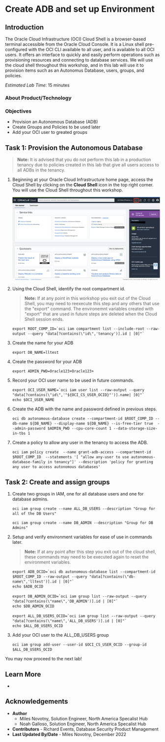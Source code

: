 # Create ADB and set up Environment

## Introduction

The Oracle Cloud Infrastructure (OCI) Cloud Shell is a browser-based terminal accessible
from the Oracle Cloud Console. It is a Linux shell pre-configured with the OCI CLI available to all user, and is available to all OCI users. It offers an interface to quickly and easily perform operations such as provisioning resources and connecting to database services. We will use the cloud shell throughout this workshop, and in this lab will use it to provision items such as an Autonomus Database, users, groups, and policies.

*Estimated Lab Time*: 15 minutes

### About Product/Technology

### Objectives
- Provision an Autonomous Database (ADB)
- Create Groups and Policies to be used later
- Add your OCI user to greated groups

## Task 1: Provision the Autonomous Database
>**Note:** It is advised that you do not perform this lab in a production tenancy due to policies created in this lab that give all users access to all ADBs in the tenancy.

1. Beginning at your Oracle Cloud Infrastructure home page, access the Cloud Shell
by clicking on the **Cloud Shell** icon in the top right corner. You will use the Cloud Shell
throughout this workshop.

    ![OCI Homepage](images/oci-homepage.png)

1. Using the Cloud Shell, identify the root compartment id.
    >**Note:** If at any point in this workshop you exit out of the Cloud Shell, you may need to reexecute
    this step and any others that use the "export" command. The environemnt variables created with "export" that are used in future steps are deleted when the Cloud Shell session ends.  

    ```
    export ROOT_COMP_ID=`oci iam compartment list --include-root --raw-output --query "data[?contains(\"id\",'tenancy')].id | [0]"`
    ```

2. Create the name for your ADB

    ```
    export DB_NAME=lltest
    ```

3. Create the password for your ADB

    ```
    export ADMIN_PWD=Oracle123+Oracle123+
    ```

4. Record your OCI user name to be used in future commands.

    ```
    export OCI_USER_NAME=`oci iam user list --raw-output --query "data[?contains(\"id\",'"${OCI_CS_USER_OCID}"')].name| [0]"`
    echo $OCI_USER_NAME
    ```

5. Create the ADB with the name and password defined in previous steps.

    ```
    oci db autonomous-database create --compartment-id $ROOT_COMP_ID --db-name ${DB_NAME} --display-name ${DB_NAME} --is-free-tier true  --admin-password $ADMIN_PWD --cpu-core-count 1 --data-storage-size-in-tbs 1
    ```

6. Create a policy to allow any user in the tenancy to access the ADB.

    ```
    oci iam policy create  --name grant-adb-access --compartment-id $ROOT_COMP_ID  --statements '[ "allow any-user to use autonomous-database-family in tenancy"]' --description 'policy for granting any user to access autonomous databases'
    ```

## Task 2: Create and assign groups

1. Create two groups in IAM, one for all database users and one for database admins.

    ```
    oci iam group create --name ALL_DB_USERS --description "Group for all of the DB Users"
    ```
    ```
    oci iam group create --name DB_ADMIN --description "Group for DB Admins"
    ```

2. Setup and verify environment variables for ease of use in commands later.
    >**Note:** If at any point after this step you exit out of the cloud shell, these commands may need to be executed again to reset the environment variables.

    ```
    export ADB_OCID=`oci db autonomous-database list --compartment-id $ROOT_COMP_ID --raw-output --query "data[?contains(\"db-name\",'lltest')].id | [0]"`
    echo $ADB_OCID

    export DB_ADMIN_OCID=`oci iam group list --raw-output --query "data[?contains(\"name\",'DB_ADMIN')].id | [0]"`
    echo $DB_ADMIN_OCID

    export ALL_DB_USERS_OCID=`oci iam group list --raw-output --query "data[?contains(\"name\",'ALL_DB_USERS')].id | [0]"`
    echo $ALL_DB_USERS_OCID
    ```

3. Add your OCI user to the ALL\_DB\_USERS group

    ```
    oci iam group add-user --user-id $OCI_CS_USER_OCID --group-id $ALL_DB_USERS_OCID
    ```

You may now proceed to the next lab!

## Learn More

* []()

## Acknowledgements
* **Author**
	* Miles Novotny, Solution Engineer, North America Specalist Hub
	* Noah Galloso, Solution Engineer, North America Specalist Hub
* **Contributors** - Richard Events, Database Security Product Management
* **Last Updated By/Date** - Miles Novotny, December 2022
